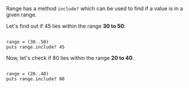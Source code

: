 Range has a method `include?`
which can be used to
find if a value is in a given
range.

Let's find out if
45 lies within the range
**30 to 50**:

<Editor lang="ruby">
<code>
range = (30..50)
puts range.include? 45
</code>
</Editor>

Now, let's check
if 80 lies within
the range **20 to 40**.

<Editor lang="ruby">
<code>
range = (20..40)
puts range.include? 80
</code>
</Editor>